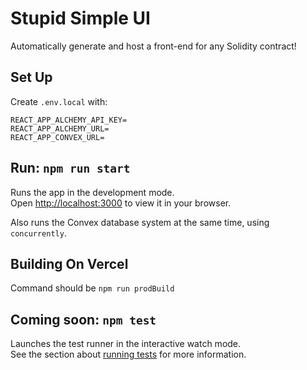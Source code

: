 # Stupid Simple UI

Automatically generate and host a front-end for any Solidity contract!

## Set Up

Create `.env.local` with:
````
REACT_APP_ALCHEMY_API_KEY=
REACT_APP_ALCHEMY_URL=
REACT_APP_CONVEX_URL=
````

## Run: `npm run start`

Runs the app in the development mode.\
Open [http://localhost:3000](http://localhost:3000) to view it in your browser.

Also runs the Convex database system at the same time, using `concurrently`.

## Building On Vercel
Command should be `npm run prodBuild`

## Coming soon: `npm test`

Launches the test runner in the interactive watch mode.\
See the section about [running tests](https://facebook.github.io/create-react-app/docs/running-tests) for more information.

